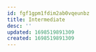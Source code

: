 ```yaml
---
id: fgf1gpm1fdim2ab0vqeunbz
title: Intermediate
desc: ''
updated: 1698519891309
created: 1698519891309
---
```

